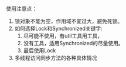 使用注意点：
   1. 锁对象不能为空，作用域不宜过大，避免死锁。
   2. 如何选择Lock和Synchronized关键字:
        1. 尽可能不使用，有util工具用工具，
        2. 没有工具，适用Synchronized的尽量使用。
        3. 最后使用Lock
   3. 多线程访问同步方法的各种具体情况
   


